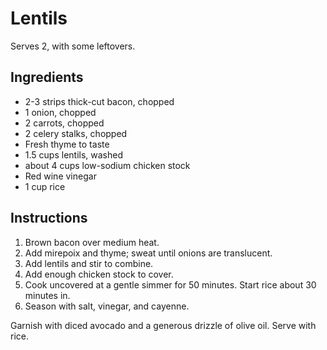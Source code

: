 # Lentils

Serves 2, with some leftovers.

## Ingredients

- 2-3 strips thick-cut bacon, chopped
- 1 onion, chopped
- 2 carrots, chopped
- 2 celery stalks, chopped
- Fresh thyme to taste
- 1.5 cups lentils, washed
- about 4 cups low-sodium chicken stock
- Red wine vinegar
- 1 cup rice

## Instructions

1. Brown bacon over medium heat.
2. Add mirepoix and thyme; sweat until onions are translucent.
3. Add lentils and stir to combine.
4. Add enough chicken stock to cover.
5. Cook uncovered at a gentle simmer for 50 minutes. Start rice about 30 minutes in.
6. Season with salt, vinegar, and cayenne.

Garnish with diced avocado and a generous drizzle of olive oil. Serve with rice.
